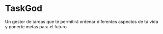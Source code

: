# TaskGod
Un gestor de tareas que te permitirá ordenar diferentes aspectos de tú vida y ponerte metas para el futuro
